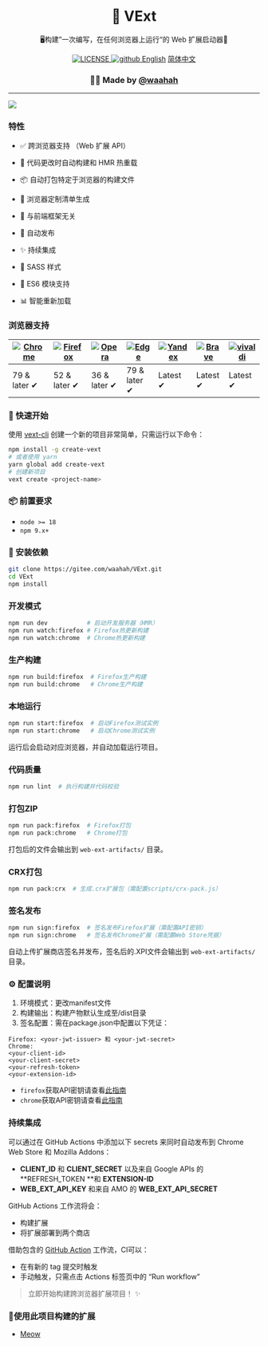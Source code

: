 <h1 align="center">🚀 VExt</h1>
<p align="center">🖥构建”一次编写，在任何浏览器上运行“的 Web 扩展启动器🔋</p>
<div align="center">
  <a href="https://github.com/waahah/VExt/blob/master/LICENSE">
    <img src="https://img.shields.io/github/license/waahah/VExt.svg" alt="LICENSE" />
  </a>
  <a href="https://github.com/waahah">
     <img src="https://img.shields.io/static/v1?label=%20&message=Github&style=flat-square&labelColor=black&color=4258dd&logo=github" alt="github" />
  </a>
  <a href="README_EN.md">English</a>
  <a href="README.md">简体中文</a>
</div>
<h3 align="center">🙋‍♂️ Made by <a href="https://www.waahah.xyz/about">@waahah</a></h3>
<hr />

![](https://s2.loli.net/2025/04/01/naCU38g5qI9wANK.png)

### 特性
- ✅ 跨浏览器支持 （Web 扩展 API）

- 🌈 代码更改时自动构建和 HMR 热重载

- 📦 自动打包特定于浏览器的构建文件

- 📄 浏览器定制清单生成

- 🎨 与前端框架无关

- 🤖 自动发布

- ✨ 持续集成

- 🥢 SASS 样式

- 🎯 ES6 模块支持

- 📊 智能重新加载
  

### 浏览器支持

| [![Chrome](https://s2.loli.net/2025/03/31/rAg93eNCOj8P54y.png)](/) | [![Firefox](https://s2.loli.net/2025/03/31/yJiWdqaP6Y5ozsr.png)](/) | [![Opera](https://s2.loli.net/2025/03/31/qKPSGrilQvmgy9p.png)](/) | [![Edge](https://s2.loli.net/2025/03/31/KTsyfa3QDZ6o9dn.png)](/) | [![Yandex](https://s2.loli.net/2025/03/31/arqyo6B2w7VeAld.png)](/) | [![Brave](https://s2.loli.net/2025/03/31/YlTZOBo5AsWqSia.png)](/) | [![vivaldi](https://s2.loli.net/2025/03/31/a9OmnPAipo6F7Yz.png)](/) |
| ------------------------------------------------------------ | ------------------------------------------------------------ | ------------------------------------------------------------ | ------------------------------------------------------------ | ------------------------------------------------------------ | ------------------------------------------------------------ | ------------------------------------------------------------ |
| 79 & later ✔                                                 | 52 & later ✔                                                 | 36 & later ✔                                                 | 79 & later ✔                                                 | Latest ✔                                                     | Latest ✔                                                     | Latest ✔                                                     |

### 🚀 快速开始

使用 [vext-cli](https://github.com/waahah/vext-cli) 创建一个新的项目非常简单，只需运行以下命令：

```bash
npm install -g create-vext
# 或者使用 yarn
yarn global add create-vext
# 创建新项目
vext create <project-name>
```


### 📦 前置要求

- `node >= 18` 
- `npm 9.x+`


### 🔧 安装依赖

```bash
git clone https://gitee.com/waahah/VExt.git
cd VExt
npm install
```


### 开发模式

```bash
npm run dev           # 启动开发服务器（HMR）
npm run watch:firefox # Firefox热更新构建
npm run watch:chrome  # Chrome热更新构建
```


### 生产构建

```bash
npm run build:firefox  # Firefox生产构建
npm run build:chrome   # Chrome生产构建
```


### 本地运行

```bash
npm run start:firefox  # 启动Firefox测试实例
npm run start:chrome   # 启动Chrome测试实例
```
运行后会启动对应浏览器，并自动加载运行项目。


### 代码质量

```bash
npm run lint  # 执行构建并代码校验
```


### 打包ZIP
```bash
npm run pack:firefox  # Firefox打包
npm run pack:chrome   # Chrome打包
```
打包后的文件会输出到 `web-ext-artifacts/` 目录。


### CRX打包
```bash
npm run pack:crx  # 生成.crx扩展包（需配置scripts/crx-pack.js）
```


### 签名发布
```bash
npm run sign:firefox  # 签名发布Firefox扩展（需配置API密钥）
npm run sign:chrome   # 签名发布Chrome扩展（需配置Web Store凭据）
```
自动上传扩展商店签名并发布，签名后的.XPI文件会输出到 `web-ext-artifacts/` 目录。


### ⚙️ 配置说明
1. 环境模式：更改manifest文件
2. 构建输出：构建产物默认生成至/dist目录
3. 签名配置：需在package.json中配置以下凭证：
```
Firefox: <your-jwt-issuer> 和 <your-jwt-secret>
Chrome:
<your-client-id>
<your-client-secret>
<your-refresh-token>
<your-extension-id>
```
- `firefox`获取API密钥请查看[此指南](https://extensionworkshop.com/documentation/develop/web-ext-command-reference/#web-ext-sign)
- `chrome`获取API密钥请查看[此指南](https://github.com/fregante/chrome-webstore-upload-keys)


### 持续集成

可以通过在 GitHub Actions 中添加以下 secrets 来同时自动发布到 Chrome Web Store 和 Mozilla Addons：

- **CLIENT_ID** 和 **CLIENT_SECRET** 以及来自 Google APIs 的 **REFRESH_TOKEN **和 **EXTENSION-ID**
- **WEB_EXT_API_KEY** 和来自 AMO 的 **WEB_EXT_API_SECRET**

GitHub Actions 工作流将会：

- 构建扩展
- 将扩展部署到两个商店


借助包含的 [GitHub Action](https://github.com/waahah/VExt/actions) 工作流，CI可以：

- 在有新的 tag 提交时触发
- 手动触发，只需点击 Actions 标签页中的 “Run workflow”


> 立即开始构建跨浏览器扩展项目！ ✨

### 🧹使用此项目构建的扩展
- [Meow](https://github.com/waahah/Meow)
